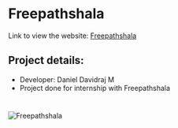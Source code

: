 # Freepathshala
Link to view the website:
[Freepathshala](https://danieldavidraj.github.io/OutplacementHeroes/)
## Project details:
* Developer: Daniel Davidraj M
* Project done for internship with Freepathshala
#
![Freepathshala](/images/OutplacementHeroes.png)
